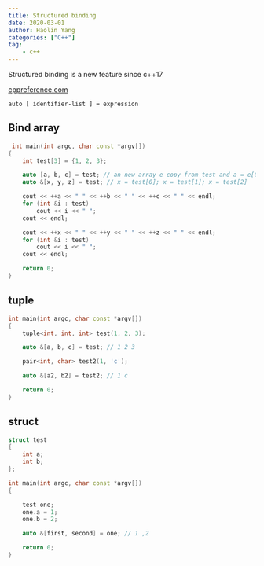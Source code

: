 ```yaml
---
title: Structured binding
date: 2020-03-01
author: Haolin Yang
categories: ["C++"]
tag:
    - c++
---
```


Structured binding is a new feature since c++17

[cppreference.com](https://zh.cppreference.com/w/cpp/language/structured_binding)

`auto [ identifier-list ] = expression`

## Bind array

```cpp
 int main(int argc, char const *argv[])
{
	int test[3] = {1, 2, 3};

	auto [a, b, c] = test; // an new array e copy from test and a = e[0]; b = e[1]; c = e[2];
	auto &[x, y, z] = test; // x = test[0]; x = test[1]; x = test[2]

	cout << ++a << " " << ++b << " " << ++c << " " << endl;
	for (int &i : test)
		cout << i << " ";
	cout << endl;

	cout << ++x << " " << ++y << " " << ++z << " " << endl;
	for (int &i : test)
		cout << i << " ";
	cout << endl;

	return 0;
}
```

## tuple

```cpp
int main(int argc, char const *argv[])
{
	tuple<int, int, int> test(1, 2, 3);

	auto &[a, b, c] = test; // 1 2 3

	pair<int, char> test2(1, 'c');

	auto &[a2, b2] = test2; // 1 c

	return 0;
}
```

## struct

```cpp
struct test
{
    int a;
    int b;
};

int main(int argc, char const *argv[])
{

    test one;
    one.a = 1;
    one.b = 2;

    auto &[first, second] = one; // 1 ,2

    return 0;
}
```
